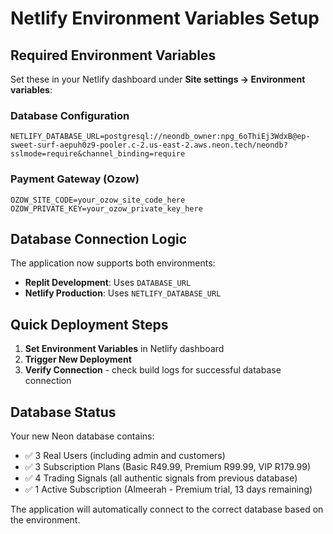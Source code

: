 # Netlify Environment Variables Setup

## Required Environment Variables

Set these in your Netlify dashboard under **Site settings → Environment variables**:

### Database Configuration
```
NETLIFY_DATABASE_URL=postgresql://neondb_owner:npg_6oThiEj3WdxB@ep-sweet-surf-aepuh0z9-pooler.c-2.us-east-2.aws.neon.tech/neondb?sslmode=require&channel_binding=require
```

### Payment Gateway (Ozow)
```
OZOW_SITE_CODE=your_ozow_site_code_here
OZOW_PRIVATE_KEY=your_ozow_private_key_here
```

## Database Connection Logic

The application now supports both environments:
- **Replit Development**: Uses `DATABASE_URL`
- **Netlify Production**: Uses `NETLIFY_DATABASE_URL`

## Quick Deployment Steps

1. **Set Environment Variables** in Netlify dashboard
2. **Trigger New Deployment** 
3. **Verify Connection** - check build logs for successful database connection

## Database Status

Your new Neon database contains:
- ✅ 3 Real Users (including admin and customers)
- ✅ 3 Subscription Plans (Basic R49.99, Premium R99.99, VIP R179.99)
- ✅ 4 Trading Signals (all authentic signals from previous database)
- ✅ 1 Active Subscription (Almeerah - Premium trial, 13 days remaining)

The application will automatically connect to the correct database based on the environment.